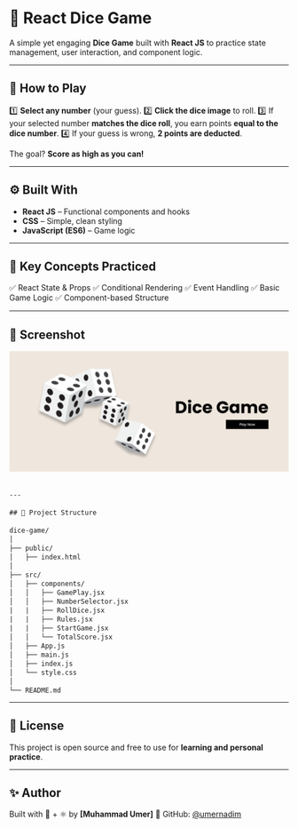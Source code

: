 # 🎲 React Dice Game

A simple yet engaging **Dice Game** built with **React JS** to practice state management, user interaction, and component logic.

---

## 🚀 How to Play

1️⃣ **Select any number** (your guess).
2️⃣ **Click the dice image** to roll.
3️⃣ If your selected number **matches the dice roll**, you earn points **equal to the dice number**.
4️⃣ If your guess is wrong, **2 points are deducted**.

The goal? **Score as high as you can!**

---

## ⚙️ Built With

* **React JS** – Functional components and hooks
* **CSS** – Simple, clean styling
* **JavaScript (ES6)** – Game logic

---

## 🎯 Key Concepts Practiced

✅ React State & Props
✅ Conditional Rendering
✅ Event Handling
✅ Basic Game Logic
✅ Component-based Structure

---

## 📸 Screenshot

![Dice Game Screenshot](Screenshot%20.png)
```

---

## 📂 Project Structure

dice-game/
│
├── public/
│   ├── index.html
│
├── src/
│   ├── components/
│   │   ├── GamePlay.jsx
│   │   ├── NumberSelector.jsx
|   |   ├── RollDice.jsx
|   |   ├── Rules.jsx
|   |   ├── StartGame.jsx
│   │   └── TotalScore.jsx
│   ├── App.js
│   ├── main.js
│   ├── index.js
│   └── style.css
│
└── README.md
```

---

## 📄 License

This project is open source and free to use for **learning and personal practice**.

---

## ✨ Author

Built with 🎲 + ⚛️ by **\[Muhammad Umer]**
🔗 GitHub: [@umernadim](https://github.com/umernadim)

